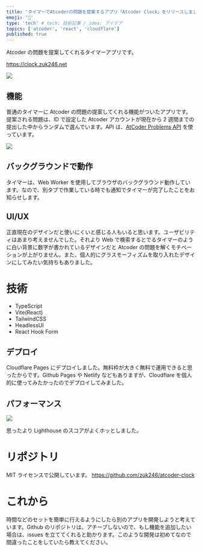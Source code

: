 ```yaml
---
title: 'タイマーでAtcoderの問題を提案するアプリ「Atcoder Clock」をリリースしました'
emoji: '🎉'
type: 'tech' # tech: 技術記事 / idea: アイデア
topics: ['atcoder', 'react', 'cloudflare']
published: true
---
```


Atcoder の問題を提案してくれるタイマーアプリです。

https://clock.zuk246.net

![](https://storage.googleapis.com/zenn-user-upload/5e265a90fdc7-20240219.png)

## 機能

普通のタイマーに Atcoder の問題の提案してくれる機能がついたアプリです。提案される問題は、ID で設定した Atcoder アカウントが現在から 2 週間までの提出した中からランダムで選んでいます。API は、[AtCoder Problems API](https://github.com/kenkoooo/AtCoderProblems) を使っています。

![](https://storage.googleapis.com/zenn-user-upload/13c4750cd26d-20240219.png)

## バックグラウンドで動作

タイマーは、Web Worker を使用してブラウザのバックグラウンド動作しています。なので、別タブで作業している時でも通知でタイマーが完了したことをお知らせします。

## UI/UX

正直現在のデザインだと使いにくいと感じる人もいると思います。ユーザビリティはあまり考えませんでした。それより Web で検索するとでるタイマーのように白い背景に数字が書かれているデザインだと Atcoder の問題を解くモチベーションが上がりません。また、個人的にグラスモーフィズムを取り入れたデザインにしてみたい気持ちもありました。

# 技術

-   TypeScript
-   Vite(React)
-   TailwindCSS
-   HeadlessUI
-   React Hook Form

## デプロイ

Cloudflare Pages にデプロイしました。無料枠が大きく無料で運用できると思ったからです。Github Pages や Netlify などもありますが、Cloudflare を個人的に使ってみたかったのでデプロイしてみました。

## パフォーマンス

![](https://storage.googleapis.com/zenn-user-upload/4a1c883c04e4-20240221.png)

思ったより Lighthouse のスコアがよくホッとしました。

# リポジトリ

MIT ライセンスで公開しています。
https://github.com/zuk246/atcoder-clock

# これから

時間などのセットを簡単に行えるようにしたら別のアプリを開発しようと考えています。Github のリポジトリは、アチーブしないので、もし機能を追加したい場合は、issues を立ててくれると助かります。このような開発は初めてなので間違ったことをしていたら教えてください。
